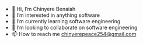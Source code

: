 - 👋 Hi, I’m Chinyere Benaiah
- 👀 I’m interested in anything software
- 🌱 I’m currently learning software engineering
- 💞️ I’m looking to collaborate on software engineering
- 📫 How to reach me chinyerepeace254@gmail.com

<!---
Chiny
